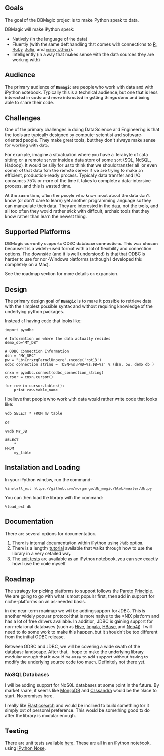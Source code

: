 ## Goals

The goal of the DBMagic project is to make iPython speak to data.

DBMagic will make iPython speak:
* Natively (in the language of the data)
* Fluently (with the same deft handling that comes with connections to [R](http://ipython.org/ipython-doc/dev/config/extensions/rmagic.html), [Ruby](http://nbviewer.ipython.org/github/minad/iruby/blob/master/IRuby-Example.ipynb), [Julia](http://nbviewer.ipython.org/github/JuliaLang/IJulia.jl/blob/master/python/doc/JuliaMagic.ipynb), and [many others](https://github.com/ipython/ipython/wiki/A-gallery-of-interesting-IPython-Notebooks)).
* Intelligently (in a way that makes sense with the data sources they are working with)

## Audience

The primary audience of **`DBmagic`** are people who work with data and with iPython notebook.  Typically this is a technical audience, but one that is less interested in code and more interested in getting things done and being able to share their code.

## Challenges

One of the primary challenges in doing Data Science and Engineering is that the tools are typically designed by computer scientist and software-oriented people.  They make great tools, but they don't always make sense for working with data.

For example, imagine a situatuation where you have a Terabyte of data sitting on a remote server inside a data store of some sort (SQL, NoSQL, Hadoop).  It would be silly for us to think that we should transfer all (or even some) of that data fom the remote server if we are trying to make an efficient, production-ready process.  Typically data transfer and I/O consumes 75% or more of the time it takes to complete a data-intensive process, and this is wasted time.

At the same time, often the people who know most about the data don't know (or don't care to learn) yet another programming language so they can manipulate their data.  They are interested in the data, not the tools, and all too often they would rather stick with difficult, archaic tools that they know rather than learn the newest thing.
 
## Supported Platforms

DBMagic currently supports ODBC database connections.  This was chosen because it is a widely-used format with a lot of flexibility and connection options. The downside (and it is well understood) is that that ODBC is harder to use for non-Windows platforms (although I developed this completely on a Mac).

See the roadmap section for more details on expansion.

## Design

The primary design goal of **`DBmagic`** is to make it possible to retrieve data with the simplest possible syntax and without requiring knowledge of the underlying python packages.

Instead of having code that looks like:

    import pyodbc 

    # Information on where the data actually resides
    demo_db="MY_DB"                                     

    # ODBC Connection Information
    dsn = "MY_SRC"                                                  
    pw = "LbhCrrxrqFarnxlUnpxre".encode('rot13')                           
    odbc_connection_string = 'DSN=%s;PWD=%s;DB=%s' % (dsn, pw, demo_db ) 

    cnxn = pyodbc.connect(odbc_connection_string) 
    cursor = cnxn.cursor()

    for row in cursor.tables():
        print row.table_name

I believe that people who work with data would rather write code that
looks like:

    %db SELECT * FROM my_table 

or 

    %%db MY_DB

    SELECT
        *
    FROM
        my_table

## Installation and Loading

In your iPython window, run the command:

    %install_ext https://github.com/morgango/db_magic/blob/master/db.py

You can then load the library with the command:

    %load_ext db

## Documentation

There are several options for documentation.

1. There is internal documentation within iPython using `?%db` option.
1. There is a lengthy [tutorial](http://nbviewer.ipython.org/github/morgango/db_magic/blob/master/db_magic_cookbook.ipynb) available that walks through how to use the library in a very detailed way.
1. The [unit tests](http://nbviewer.ipython.org/github/morgango/db_magic/blob/master/odbc_unit_tests.ipynb) are available as an iPython notebook, you can see exactly how I use the code myself.


## Roadmap
The strategy for picking platforms to support follows the [Pareto Principle](http://en.wikipedia.org/wiki/Pareto_principle). We are going to go with what is most popular first, then add in support for niche-platforms on an as-needed basis.

In the near-term roadmap we will be adding support for JDBC. This is another widely popular protocol that is more native to the \*NIX platform and has a lot of free drivers available.  In addition, JDBC is gaining support for non-relational databases (such as [Hive](https://cwiki.apache.org/confluence/display/Hive/HiveJDBCInterface), [Impala](http://www.cloudera.com/content/cloudera/en/products-and-services/cdh/impala.html), [HBase](http://www.hbql.com/examples/jdbc.html), and [Neo4j](http://www.neo4j.org/develop/tools/jdbc)).  I will need to do some work to make this happen, but it shouldn't be too different from the initial ODBC release.

Between ODBC and JDBC, we will be covering a wide swath of the database landscape.  After that, I hope to make the underlying library modular enough that it would be easy to add support without having to modify the underlying source code too much. Definitely not there yet.

### NoSQL Databases

I will be adding support for NoSQL databases at some point in the future. By market share, it seems like [MongoDB](http://mongodb.com) and [Cassandra](http://cassandra.apache.org) would be the place to start. No promises here.

I really like [Elasticsearch](http://elasticsearch.org) and would be inclined to build something for it simply out of personal preference. This would be something good to do after the library is modular enough. 

## Testing

There are unit tests available [here](http://nbviewer.ipython.org/github/morgango/db_magic/blob/master/odbc_unit_tests.ipynb).  These are all in an iPython notebook, using [iPython Nose](http://nbviewer.ipython.org/github/swcarpentry/2012-11-scripps/blob/master/python/testing-with-nose.ipynb).

